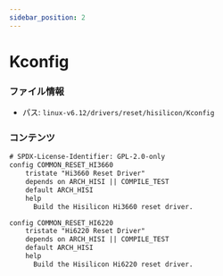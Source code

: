 ```yaml
---
sidebar_position: 2
---
```

# Kconfig

### ファイル情報

- パス: `linux-v6.12/drivers/reset/hisilicon/Kconfig`

### コンテンツ

```txt
# SPDX-License-Identifier: GPL-2.0-only
config COMMON_RESET_HI3660
	tristate "Hi3660 Reset Driver"
	depends on ARCH_HISI || COMPILE_TEST
	default ARCH_HISI
	help
	  Build the Hisilicon Hi3660 reset driver.

config COMMON_RESET_HI6220
	tristate "Hi6220 Reset Driver"
	depends on ARCH_HISI || COMPILE_TEST
	default ARCH_HISI
	help
	  Build the Hisilicon Hi6220 reset driver.

```
